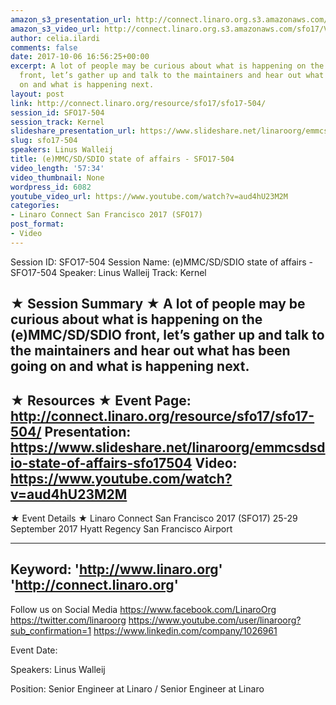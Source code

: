 ```yaml
---
amazon_s3_presentation_url: http://connect.linaro.org.s3.amazonaws.com/sfo17/Presentations/SFO17-504-%20%28e%29MMC%252FSD%252FSDIO%20State%20of%20Affairs.pdf
amazon_s3_video_url: http://connect.linaro.org.s3.amazonaws.com/sfo17/Videos/SFO17-504%20-%20%2528e%2529MMC-SD-SDIO%20state%20of%20affairs.mp4
author: celia.ilardi
comments: false
date: 2017-10-06 16:56:25+00:00
excerpt: A lot of people may be curious about what is happening on the (e)MMC/SD/SDIO
  front, let’s gather up and talk to the maintainers and hear out what has been going
  on and what is happening next.
layout: post
link: http://connect.linaro.org/resource/sfo17/sfo17-504/
session_id: SFO17-504
session_track: Kernel
slideshare_presentation_url: https://www.slideshare.net/linaroorg/emmcsdsdio-state-of-affairs-sfo17504
slug: sfo17-504
speakers: Linus Walleij
title: (e)MMC/SD/SDIO state of affairs - SFO17-504
video_length: '57:34'
video_thumbnail: None
wordpress_id: 6082
youtube_video_url: https://www.youtube.com/watch?v=aud4hU23M2M
categories:
- Linaro Connect San Francisco 2017 (SFO17)
post_format:
- Video
---
```


Session ID: SFO17-504
Session Name: (e)MMC/SD/SDIO state of affairs - SFO17-504
Speaker: Linus Walleij
Track: Kernel

★ Session Summary ★
A lot of people may be curious about what is happening on the (e)MMC/SD/SDIO front, let’s gather up and talk to the maintainers and hear out what has been going on and what is happening next.
---------------------------------------------------
★ Resources ★
Event Page: http://connect.linaro.org/resource/sfo17/sfo17-504/
Presentation: https://www.slideshare.net/linaroorg/emmcsdsdio-state-of-affairs-sfo17504
Video: https://www.youtube.com/watch?v=aud4hU23M2M
---------------------------------------------------

★ Event Details ★
Linaro Connect San Francisco 2017 (SFO17)
25-29 September 2017
Hyatt Regency San Francisco Airport

---------------------------------------------------
Keyword:
'http://www.linaro.org'
'http://connect.linaro.org'
---------------------------------------------------
Follow us on Social Media
https://www.facebook.com/LinaroOrg
https://twitter.com/linaroorg
https://www.youtube.com/user/linaroorg?sub_confirmation=1
https://www.linkedin.com/company/1026961

Event Date:

Speakers: Linus Walleij

Position: Senior Engineer at Linaro / Senior Engineer at Linaro
